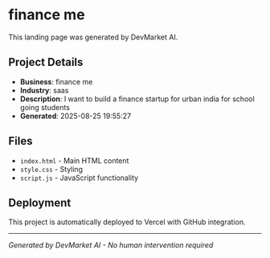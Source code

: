 # finance me

This landing page was generated by DevMarket AI.

## Project Details
- **Business**: finance me
- **Industry**: saas
- **Description**: I want to build a finance startup for urban india for school going students
- **Generated**: 2025-08-25 19:55:27

## Files
- `index.html` - Main HTML content
- `style.css` - Styling
- `script.js` - JavaScript functionality

## Deployment
This project is automatically deployed to Vercel with GitHub integration.

---
*Generated by DevMarket AI - No human intervention required*
